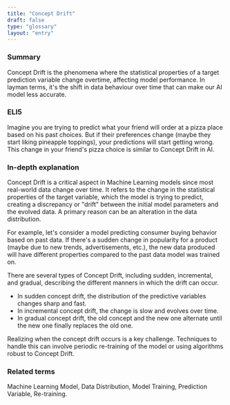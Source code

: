 ```yaml
---
title: "Concept Drift"
draft: false
type: "glossary"
layout: "entry"
---
```


### Summary

Concept Drift is the phenomena where the statistical properties of a target prediction variable change overtime, affecting model performance. In layman terms, it's the shift in data behaviour over time that can make our AI model less accurate.

### ELI5

Imagine you are trying to predict what your friend will order at a pizza place based on his past choices. But if their preferences change (maybe they start liking pineapple toppings), your predictions will start getting wrong. This change in your friend's pizza choice is similar to Concept Drift in AI.

### In-depth explanation

Concept Drift is a critical aspect in Machine Learning models since most real-world data change over time. It refers to the change in the statistical properties of the target variable, which the model is trying to predict, creating a discrepancy or "drift" between the initial model parameters and the evolved data. A primary reason can be an alteration in the data distribution.

For example, let's consider a model predicting consumer buying behavior based on past data. If there's a sudden change in popularity for a product (maybe due to new trends, advertisements, etc.), the new data produced will have different properties compared to the past data model was trained on.

There are several types of Concept Drift, including sudden, incremental, and gradual, describing the different manners in which the drift can occur.

- In sudden concept drift, the distribution of the predictive variables changes sharp and fast.
- In incremental concept drift, the change is slow and evolves over time.
- In gradual concept drift, the old concept and the new one alternate until the new one finally replaces the old one.

Realizing when the concept drift occurs is a key challenge. Techniques to handle this can involve periodic re-training of the model or using algorithms robust to Concept Drift.

### Related terms 

Machine Learning Model, Data Distribution, Model Training, Prediction Variable, Re-training.
